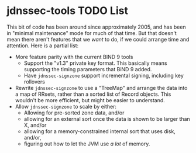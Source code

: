 # jdnssec-tools TODO List

This bit of code has been around since approximately 2005, and has been in "minimal maintenance" mode for much of that time.  But that doesn't mean there aren't features that we *want* to do, if we could arrange time and attention.  Here is a partial list:

* More feature parity with the current BIND 9 tools
  * Support the "v1.3" private key format.  This basically means supporting the timing parameters that BiND 9 added.
  * Have `jdnssec-signzone` support incremental signing, including key rollovers
* Rewrite `jdnssec-signzone` to use a "TreeMap" and arrange the data into a map of RRsets, rather than a sorted list of Record objects.  This wouldn't be more efficient, but might be easier to understand.
* Allow `jdnssec-signzone` to scale by either:
  * Allowing for pre-sorted zone data, and/or
  * allowing for an external sort once the data is shown to be larger than X, and/or
  * allowing for a memory-constrained internal sort that uses disk, and/or,
  * figuring out how to let the JVM use *a lot* of memory.

